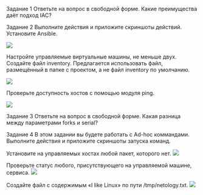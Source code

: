 Задание 1
Ответьте на вопрос в свободной форме.
Какие преимущества даёт подход IAC?

Задание 2
Выполните действия и приложите скриншоты действий.
Установите Ansible.

![](https://github.com/AleksShadrin/netology/blob/main/7-01-AnsiblePart1/3.png)

Настройте управляемые виртуальные машины, не меньше двух.
Создайте файл inventory. Предлагается использовать файл, размещённый в папке с проектом, а не файл inventory по умолчанию.

![](https://github.com/AleksShadrin/netology/blob/main/7-01-AnsiblePart1/1.png)

Проверьте доступность хостов с помощью модуля ping.

![](https://github.com/AleksShadrin/netology/blob/main/7-01-AnsiblePart1/2.png)

Задание 3
Ответьте на вопрос в свободной форме.
Какая разница между параметрами forks и serial?



Задание 4
В этом задании вы будете работать с Ad-hoc коммандами.
Выполните действия и приложите скриншоты запуска команд.

Установите на управляемых хостах любой пакет, которого нет.
![](https://github.com/AleksShadrin/netology/blob/main/7-01-AnsiblePart1/4.png)

Проверьте статус любого, присутствующего на управляемой машине, сервиса.
![](https://github.com/AleksShadrin/netology/blob/main/7-01-AnsiblePart1/5.png)

Создайте файл с содержимым «I like Linux» по пути /tmp/netology.txt.
![](https://github.com/AleksShadrin/netology/blob/main/7-01-AnsiblePart1/6.png)